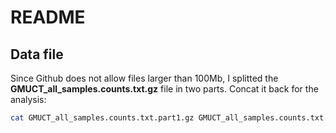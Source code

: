 # README

## Data file

Since Github does not allow files larger than 100Mb, I splitted the **GMUCT_all_samples.counts.txt.gz** file in two parts. 
Concat it back for the analysis: 

```bash
cat GMUCT_all_samples.counts.txt.part1.gz GMUCT_all_samples.counts.txt.part2.gz > GMUCT_all_samples.counts.txt.gz
```
